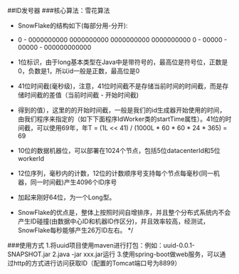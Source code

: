##ID发号器
###核心算法：雪花算法
 * SnowFlake的结构如下(每部分用-分开):

 * 0 - 0000000000 0000000000 0000000000 0000000000 0 - 00000 - 00000 - 000000000000

 * 1位标识，由于long基本类型在Java中是带符号的，最高位是符号位，正数是0，负数是1，所以id一般是正数，最高位是0

 * 41位时间截(毫秒级)，注意，41位时间截不是存储当前时间的时间截，而是存储时间截的差值（当前时间截 - 开始时间截)
 * 得到的值），这里的的开始时间截，一般是我们的id生成器开始使用的时间，由我们程序来指定的（如下下面程序IdWorker类的startTime属性）。41位的时间截，可以使用69年，年T = (1L << 41) / (1000L * 60 * 60 * 24 * 365) = 69

 * 10位的数据机器位，可以部署在1024个节点，包括5位datacenterId和5位workerId

 * 12位序列，毫秒内的计数，12位的计数顺序号支持每个节点每毫秒(同一机器，同一时间截)产生4096个ID序号

 * 加起来刚好64位，为一个Long型。

 * SnowFlake的优点是，整体上按照时间自增排序，并且整个分布式系统内不会产生ID碰撞(由数据中心ID和机器ID作区分)，并且效率较高，经测试，SnowFlake每秒能够产生26万ID左右。
 */
 
 ###使用方式
 1.将uuid项目使用maven进行打包：例如：uuid-0.0.1-SNAPSHOT.jar
 2.java -jar xxx.jar运行
 3.使用spring-boot做web服务，可以通过http的方式进行访问获取ID（配置的Tomcat端口号为8899）